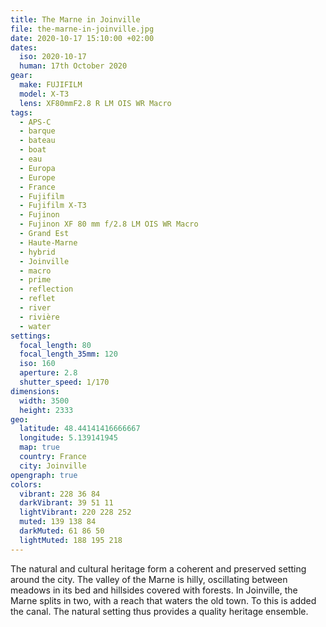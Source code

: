 ```yaml
---
title: The Marne in Joinville
file: the-marne-in-joinville.jpg
date: 2020-10-17 15:10:00 +02:00
dates:
  iso: 2020-10-17
  human: 17th October 2020
gear:
  make: FUJIFILM
  model: X-T3
  lens: XF80mmF2.8 R LM OIS WR Macro
tags:
  - APS-C
  - barque
  - bateau
  - boat
  - eau
  - Europa
  - Europe
  - France
  - Fujifilm
  - Fujifilm X-T3
  - Fujinon
  - Fujinon XF 80 mm f/2.8 LM OIS WR Macro
  - Grand Est
  - Haute-Marne
  - hybrid
  - Joinville
  - macro
  - prime
  - reflection
  - reflet
  - river
  - rivière
  - water
settings:
  focal_length: 80
  focal_length_35mm: 120
  iso: 160
  aperture: 2.8
  shutter_speed: 1/170
dimensions:
  width: 3500
  height: 2333
geo:
  latitude: 48.44141416666667
  longitude: 5.139141945
  map: true
  country: France
  city: Joinville
opengraph: true
colors:
  vibrant: 228 36 84
  darkVibrant: 39 51 11
  lightVibrant: 220 228 252
  muted: 139 138 84
  darkMuted: 61 86 50
  lightMuted: 188 195 218
---
```


The natural and cultural heritage form a coherent and preserved setting around the city. The valley of the Marne is hilly, oscillating between meadows in its bed and hillsides covered with forests. In Joinville, the Marne splits in two, with a reach that waters the old town. To this is added the canal. The natural setting thus provides a quality heritage ensemble.
